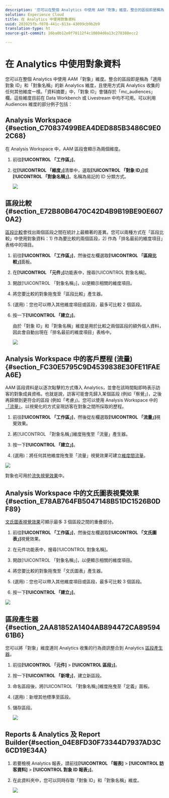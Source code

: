 ```yaml
---
description: '您可以在整個 Analytics 中使用 AAM「對象」維度。整合的區段即是稱為「適用對象 ID」和「對象名稱」的新 Analytics 維度，且使用方式與 Analytics 收集的任何其他維度一樣。「資料摘要」中，「對象 ID」會儲存於「mc_audiences」欄。這些維度目前在 Data Workbench 或 Livestream 中均不可用。可以利用 Audiences 維度的部分例子包括 '
solution: Experience Cloud
title: 在 Analytics 中使用對象資料
uuid: 203925fb-f070-441c-813a-43099cb9b2b9
translation-type: ht
source-git-commit: 16ba0b12e0f70112f4c10804d0a13c278388ecc2

---
```



# 在 Analytics 中使用對象資料

您可以在整個 Analytics 中使用 AAM「對象」維度。整合的區段即是稱為「適用對象 ID」和「對象名稱」的新 Analytics 維度，且使用方式與 Analytics 收集的任何其他維度一樣。「資料摘要」中，「對象 ID」會儲存於「mc_audiences」欄。這些維度目前在 Data Workbench 或 Livestream 中均不可用。可以利用 Audiences 維度的部分例子包括：

## Analysis Workspace {#section_C70837499BEA4DED885B3486C9E02C68}

在 Analysis Workspace 中，AAM 區段會顯示為兩個維度。

1. 前往&#x200B;**[!UICONTROL 「工作區」]**。
1. 從&#x200B;**[!UICONTROL 「維度」]**&#x200B;清單中，選取&#x200B;**[!UICONTROL 「對象 ID」]**&#x200B;或&#x200B;**[!UICONTROL 「對象名稱」]**。名稱為易記的 ID 分類方式。

   ![](assets/aw-mcaudiences.png)

## 區段比較 {#section_E72B80B6470C42D4B9B19BE90E6070A2}

[區段比較](https://marketing.adobe.com/resources/help/zh_TW/analytics/analysis-workspace/segment-comparison.html)會找出兩個區段之間在統計上最顯著的差異。您可以兩種方式在「區段比較」中使用對象資料：1) 作為要比較的兩個區段，2) 作為「排名最前的維度項目」表格中的項目。

1. 前往&#x200B;**[!UICONTROL 「工作區」]**，然後從左欄選取&#x200B;**[!UICONTROL 「區段比較」]**&#x200B;面板。

1. 在&#x200B;**[!UICONTROL 「元件」]**&#x200B;功能表中，搜尋[!UICONTROL 對象名稱]。

1. 開啟[!UICONTROL 「對象名稱」]，以便顯示相關的維度項目。
1. 將您要比較的對象拖曳至「區段比較」產生器。
1. (選用)：您也可以帶入其他維度項目或區段，最多可比較 2 個區段。
1. 按一下&#x200B;**[!UICONTROL 「建立」]**。

   由於「對象 ID」和「對象名稱」維度是用於比較之兩個區段的額外個人資料，因此會自動出現在「排名最前的維度項目」表格中。

   ![](assets/aud-segcompare.png)

## Analysis Workspace 中的客戶歷程 (流量){#section_FC30E5795C9D4539838E30FE11FAEA6E}

AAM 區段資料是以逐次點擊的方式傳入 Analytics，並會在該時間點即時表示訪客的對象成員資格。也就是說，訪客可能會先歸入某個區段 (例如「察覺」)，之後再歸類到更符合的區段 (例如「考慮」)。您可以使用 Analysis Workspace 中的[「流量」](https://marketing.adobe.com/resources/help/zh_TW/analytics/analysis-workspace/flow.html)，以視覺化的方式呈現訪客在對象之間所採取的歷程。

1. 前往&#x200B;**[!UICONTROL 「工作區」]**，然後從左欄選取&#x200B;**[!UICONTROL 「流量」]**&#x200B;視覺效果。

1. 將[!UICONTROL 「對象名稱」]維度拖曳至「流量」產生器。
1. 按一下&#x200B;**[!UICONTROL 「建立」]**。
1. (選用)：將任何其他維度拖曳至「流量」視覺效果可建立[維度間流量](https://marketing.adobe.com/resources/help/zh_TW/analytics/analysis-workspace/multi-dimensional-flow.html)。

![](assets/flow-aamaudiences.png)

對象也可用於[流失視覺效果](https://marketing.adobe.com/resources/help/zh_TW/analytics/analysis-workspace/fallout_flow.html)中。

## Analysis Workspace 中的文氏圖表視覺效果{#section_E78AB764FB5047148B51DC1526B0DF89}

[文氏圖表視覺效果](https://marketing.adobe.com/resources/help/zh_TW/analytics/analysis-workspace/venn.html)可顯示最多 3 個區段之間的重疊部分。

1. 前往&#x200B;**[!UICONTROL 「工作區」]**，然後從左欄選取&#x200B;**[!UICONTROL 「文氏圖表」]**&#x200B;視覺效果。

1. 在元件功能表中，搜尋[!UICONTROL 對象名稱]。
1. 開啟[!UICONTROL 「對象名稱」]，以便顯示相關的維度項目。
1. 將您要比較的對象拖曳至「文氏圖表」產生器。
1. (選用)：您也可以帶入其他維度項目或區段，最多可比較 3 個區段。
1. 按一下&#x200B;**[!UICONTROL 「建立」]**。

![](assets/venn-viz.png)

## 區段產生器 {#section_2AA81852A1404AB894472CA8959461B6}

您可以將「對象」維度連同 Analytics 收集的行為資訊整合到 Analytics [區段產生器](https://marketing.adobe.com/resources/help/zh_TW/analytics/segment/seg_build.html)。

1. 前往&#x200B;**[!UICONTROL 「元件]** > **[!UICONTROL 區段」]**。
1. 按一下&#x200B;**[!UICONTROL 「新增」]**，建立新區段。
1. 命名區段後，將[!UICONTROL 「對象名稱」]維度拖曳至「定義」面板。
1. (選用)：新增其他標準至區段。
1. 儲存區段。

   ![](assets/aud-segbuilder.png)

## Reports &amp; Analytics 及 Report Builder{#section_04E8FD30F73344D7937AD3C6CD19E34A}

1. 若要檢視 Analytics 報表，請前往&#x200B;**[!UICONTROL 「報表]** > **[!UICONTROL 訪客資料]** > **[!UICONTROL 對象 ID 報表」]**。
1. 在此資料夾中，您可以同時存取「對象 ID」和「對象名稱」維度。

   ![](assets/mc-audiences.png)

